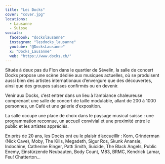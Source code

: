 ```yaml
---
title: "Les Docks"
cover: "cover.jpg"
locations:
  - Lausanne
  - Suisse
socials:
  facebook: "dockslausanne"
  instagram: "lesdocks_lausanne"
  youtube: "@DocksLausanne"
  x: "Docks_Lausanne"
  web: "https://www.docks.ch/"
---
```


Située à deux pas du Flon dans le quartier de Sévelin, la salle de concert Docks propose une scène dédiée aux musiques
actuelles, où se produisent aussi bien des artistes internationaux d’envergure que des découvertes, ainsi que des
groupes suisses confirmés ou en devenir.

Venir aux Docks, c’est entrer dans un lieu à l’ambiance chaleureuse comprenant une salle de concert de taille modulable,
allant de 200 à 1000 personnes, un Café et une galerie d’exposition.

La salle occupe une place de choix dans le paysage musical suisse : une programmation reconnue, un accueil convivial et
une proximité entre le public et les artistes appréciés.

En près de 20 ans, les Docks ont eu le plaisir d’accueillir : Korn, Grinderman (Nick Cave), Moby, The Kills, Megadeth,
Sigur Ros, Skunk Anansie, Indochine, Catherine Ringer, Patti Smith, Suicide, The Black Angels, Public Enemy,
Einstürzende Neubauten, Body Count, M83, BRMC, Kendrick Lamar, Feu! Chatterton…
